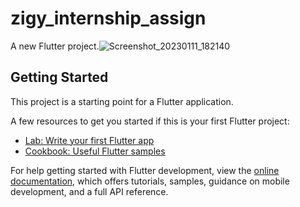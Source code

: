 # zigy_internship_assign

A new Flutter project.![Screenshot_20230111_182140](https://user-images.githubusercontent.com/91746245/211811116-a1f8bd5e-7ddd-4878-9b98-eb77283a2f3a.jpg)


## Getting Started

This project is a starting point for a Flutter application.

A few resources to get you started if this is your first Flutter project:

- [Lab: Write your first Flutter app](https://docs.flutter.dev/get-started/codelab)
- [Cookbook: Useful Flutter samples](https://docs.flutter.dev/cookbook)

For help getting started with Flutter development, view the
[online documentation](https://docs.flutter.dev/), which offers tutorials,
samples, guidance on mobile development, and a full API reference.
